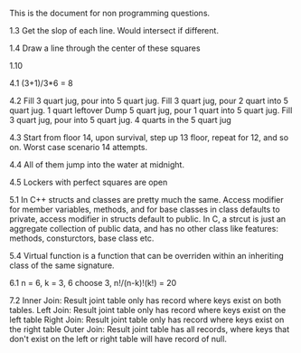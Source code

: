This is the document for non programming questions. 

1.3 Get the slop of each line. Would intersect if different. 

1.4 Draw a line through the center of these squares

1.10 

4.1 (3+1)/3*6 = 8

4.2 	      Fill 3 quart jug, pour into 5 quart jug.
	      Fill 3 quart jug, pour 2 quart into 5 quart jug. 1 quart leftover
	      Dump 5 quart jug, pour 1 quart into 5 quart jug.
	      Fill 3 quart jug, pour into 5 quart jug. 4 quarts in the 5 quart jug

4.3 Start from floor 14, upon survival, step up 13 floor, repeat for 12, and so on. Worst case scenario 14 attempts. 

4.4 All of them jump into the water at midnight. 

4.5 Lockers with perfect squares are open

5.1 In C++ structs and classes are pretty much the same. Access modifier for member variables, methods, and for base classes in class defaults to private, access modifier in structs default to public. In C, a strcut is just an aggregate collection of public data, and has no other class like features: methods, consturctors, base class etc. 

5.4 Virtual function is a function that can be overriden within an inheriting class of the same signature. 

6.1 n = 6, k = 3, 6 choose 3, n!/(n-k)!(k!) = 20

7.2 Inner Join: Result joint table only has record where keys exist on both tables. 
    Left Join: Result joint table only has record where keys exist on the left table
    Right Join: Result joint table only has record where keys exist on the right table
    Outer Join: Result joint table has all records, where keys that don't exist on the left or right table will have record of null. 

